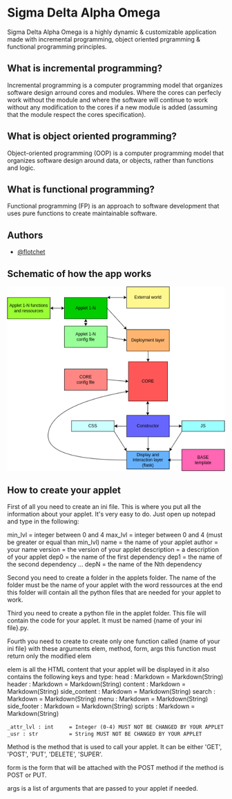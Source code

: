 # Sigma Delta Alpha Omega

Sigma Delta Alpha Omega is a highly dynamic & customizable application made with incremental programming, object oriented prgramming & functional programming principles.

## What is incremental programming?

Incremental programming is a computer programming model that organizes software design arround cores and modules. Where the cores can perfecly work without the module and where the software will continue to work without any modification to the cores if a new module is added (assuming that the module respect the cores specification).

## What is object oriented programming?

Object-oriented programming (OOP) is a computer programming model that organizes software design around data, or objects, rather than functions and logic.

## What is functional programming?

Functional programming (FP) is an approach to software development that uses pure functions to create maintainable software.

## Authors

- [@flotchet](https://www.github.com/flotchet)

## Schematic of how the app works

![Schematic of the app](README/images/schematicbg.png)

## How to create your applet

First of all you need to create an ini file. This is where you put all the information about your applet. It's very easy to do. Just open up notepad and type in the following:

min_lvl = integer between 0 and 4
max_lvl = integer between 0 and 4 (must be greater or equal than min_lvl)
name = the name of your applet
author = your name
version = the version of your applet
description = a description of your applet
dep0 = the name of the first dependency
dep1 = the name of the second dependency
...
depN = the name of the Nth dependency

Second you need to create a folder in the applets folder. The name of the folder must be the name of your applet with the word ressources at the end
this folder will contain all the python files that are needed for your applet to work.

Third you need to create a python file in the applet folder. This file will contain the code for your applet. It must be named {name of your ini file}.py.

Fourth you need to create to create only one function called {name of your ini file} with these arguments
elem, method, form, args this function must return only the modified elem

elem is all the HTML content that your applet will be displayed in
it also contains the following keys and type:
    head : Markdown         = Markdown(String)
    header : Markdown       = Markdown(String)
    content : Markdown      = Markdown(String)
    side_content : Markdown = Markdown(String)
    search : Markdown       = Markdown(String)
    menu : Markdown         = Markdown(String)
    side_footer : Markdown  = Markdown(String)
    scripts : Markdown      = Markdown(String)

    _attr_lvl : int     = Integer (0-4) MUST NOT BE CHANGED BY YOUR APPLET
    _usr : str          = String MUST NOT BE CHANGED BY YOUR APPLET

Method is the method that is used to call your applet. It can be either 'GET', 'POST', 'PUT', 'DELETE', 'SUPER'.

form is the form that will be attached with the POST method if the method is POST or PUT.

args is a list of arguments that are passed to your applet if needed.
